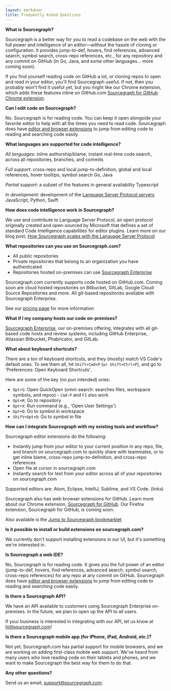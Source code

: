 ```yaml
---
layout: markdown
title: Frequently Asked Questions
---
```


**What is Sourcegraph?**

Sourcegraph is a better way for you to read a codebase on the web with the full power and intelligence of an editor—without the hassle of cloning or configuration. It provides jump-to-def, hovers, find references, advanced search, symbol search, cross-repo references, etc., for any repository and any commit on GitHub (in Go, Java, and some other languages... more coming soon).

If you find yourself reading code on GitHub a lot, or cloning repos to open and read in your editor, you'll find Sourcegraph useful. If not, then you probably won't find it useful yet, but you might like our Chrome extension, which adds these features inline on GitHub.com [Sourcegraph for GitHub Chrome extension](https://chrome.google.com/webstore/detail/sourcegraph-for-github/dgjhfomjieaadpoljlnidmbgkdffpack).

**Can I edit code on Sourcegraph?**

No. Sourcegraph is for reading code. You can keep it open alongside your favorite editor to help with all the times you need to read code. Sourcegraph does have [editor and browser extensions](#extensions) to jump from editing code to reading and searching code easily. 

**What languages are supported for code intelligence?**

<!--See full language support information in our documentation (link to language matrix in /docs).-->
_All languages_: inline authorship/blame, instant real-time code search, across all repositories, branches, and commits

_Full support_: cross-repo and local jump-to-definition, global and local references, hover tooltips, symbol search
Go, Java

_Partial support_: a subset of the features in general availability
Typescript

_In development_: development of the [Language Server Protocol servers](http://langserver.org/)
JavaScript, Python, Swift
<!--Need to update languages on docs and master plan-->

**How does code intelligence work in Sourcegraph?**

We use and contribute to Language Server Protocol, an open protocol originally created and open-sourced by Microsoft that defines a set of standard Code Intelligence capabilities for editor plugins. Learn more on our blog post, [How Sourcegraph scales with the Language Server Protocol](https://text.sourcegraph.com/how-sourcegraph-scales-with-the-language-server-protocol-a4e8fd3fbae5)

**What repositories can you use on Sourcegraph.com?**

* All public repositories 
* Private repositories that belong to an organization you have authenticated
* Repositories hosted on-premises can use [Sourcegraph Enterprise](https://sourcegraph.com/enterprise)

Sourcegraph.com currently supports code hosted on GitHub.com. Coming soon are cloud hosted repositories on Bitbucket, GitLab, Google Cloud Source Repositories and more. All git-based repositories available with Sourcegraph Enterprise. 

See our [pricing page](http://sourcegraph.com/pricing) for more information

**What if I my company hosts our code on-premises?**

[Sourcegraph Enterprise](https://sourcegraph.com/enterprise), our on-premises offering, integrates with all git-based code hosts and review systems, including GitHub Enterprise, Atlassian Bitbucket, Phabricator, and GitLab.

**What about keyboard shortcuts?**

There are a ton of keyboard shortcuts, and they (mostly) match VS Code's default ones. To see them all, hit `Shift+Cmd+P` (`or Shift+Ctrl+P`), and go to 'Preferences: Open Keyboard Shortcuts'.

Here are some of the key (no pun intended) ones:

* `Opt+S`: Open QuickOpen (omni-search: searches files, workspace symbols, and repos) - `Cmd-P` and `F1` also work
* `Opt+R`: Go to repository
* `Opt+X`: Run command (e.g., 'Open User Settings')
* `Opt+D`: Go to symbol in workspace
* `Shift+Opt+D`: Go to symbol in file

**<a id="extensions"></a>How can I integrate Sourcegraph with my existing tools and workflow?**

Sourcegraph editor extensions do the following:

* Instantly jump from your editor to your current position in any repo, file, and branch on sourcegraph.com to quickly share with teammates, or to get inline blame, cross-repo jump-to-definition, and cross-repo references
* Open file at cursor in sourcegraph.com
* Instantly search for text from your editor across all of your repositories on sourcegraph.com

Supported editors are: Atom, Eclipse, IntelliJ, Sublime, and VS Code. (links)

Sourcegraph also has web browser extensions for GitHub. Learn more about our Chrome extension, [Sourcegraph for GitHub](https://chrome.google.com/webstore/detail/sourcegraph-for-github/dgjhfomjieaadpoljlnidmbgkdffpack). Our Firefox extension, Sourcegraph for GitHub, is coming soon. 

Also available is the [Jump to Sourcegraph bookmarklet](https://gist.github.com/sqs/2a2680eff4dad159ae754756fe9326c2)

**Is it possible to install or build extensions on sourcegraph.com?** 

We currently don't support installing extensions in our UI, but it's something we're interested in.

**Is Sourcegraph a web IDE?**

No, Sourcegraph is for reading code. It gives you the full power of an editor (jump-to-def, hovers, find references, advanced search, symbol search, cross-repo references) for any repo at any commit on GitHub. Sourcegraph does have [editor and browser extensions](#extensions) to jump from editing code to reading and searching code easily.

**Is there a Sourcegraph API?**

We have an API available to customers using Sourcegraph Enterprise on-premises. In the future, we plan to open up the API to all users. 

If your business is interested in integrating with our API, let us know at [hi@sourcegraph.com](mailto:hi@sourcegraph.com)!

**Is there a Sourcegraph mobile app (for iPhone, iPad, Android, etc.)?**

Not yet. Sourcegraph.com has partial support for mobile browsers, and we are working on adding first-class mobile web support. We've heard from many users who love reading code on their tablets and phones, and we want to make Sourcegraph the best way for them to do that.

**Any other questions?**

Send us an email, <a href="mailto:support@sourcegraph.com">support@sourcegraph.com</a>.
